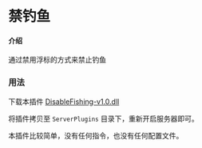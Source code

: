 # 禁钓鱼

#### 介绍
通过禁用浮标的方式来禁止钓鱼


### 用法
下载本插件 [DisableFishing-v1.0.dll](https://gitee.com/hufang360/TShockDisableFishing/releases/download/v1.0/DisableFishing-v1.0.dll)

将插件拷贝至 `ServerPlugins` 目录下，重新开启服务器即可。

本插件比较简单，没有任何指令，也没有任何配置文件。